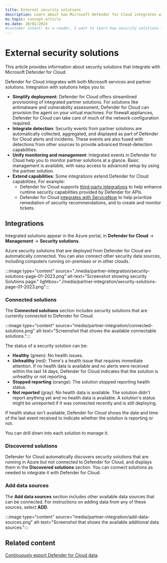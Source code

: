 ```yaml
---
title: External security solutions
description: Learn about how Microsoft Defender for Cloud integrates with partner solutions to enhance your security posture and protect your Azure resources.
ms.topic: concept-article
ms.date: 10/01/2024
#customer intent: As a reader, I want to learn how security solutions integrate into Defender for Cloud.
---
```


# External security solutions

This article provides information about security solutions that integrate with Microsoft Defender for Cloud.

Defender for Cloud integrates with both Microsoft services and partner solutions. Integration with solutions helps you to:

- **Simplify deployment**: Defender for Cloud offers streamlined provisioning of integrated partner solutions. For solutions like antimalware and vulnerability assessment, Defender for Cloud can provision the agent on your virtual machines. For firewall appliances, Defender for Cloud can take care of much of the network configuration required.
- **Integrate detection**: Security events from partner solutions are automatically collected, aggregated, and displayed as part of Defender for Cloud alerts and incidents. These events are also fused with detections from other sources to provide advanced threat-detection capabilities.
- **Unify monitoring and management**: Integrated events in Defender for Cloud help you to monitor partner solutions at a glance. Basic management is available, with easy access to advanced setup by using the partner solution.
- **Extend capabilities**: Some integrations extend Defender for Cloud capabilities. For example:
    - Defender for Cloud supports [third-party integrations](defender-partner-applications.md) to help enhance runtime security capabilities provided by Defender for APIs.
    - Defender for Cloud [integrates with ServiceNow](integration-servicenow.md) to help prioritize remediation of security recommendations, and to create and monitor tickets.


## Integrations

Integrated solutions appear in the Azure portal, in **Defender for Cloud** -> **Management** -> **Security solutions**.

Azure security solutions that are deployed from Defender for Cloud are automatically connected. You can also connect other security data sources, including computers running on-premises or in other clouds.

:::image type="content" source="./media/partner-integration/security-solutions-page-01-2023.png" alt-text="Screenshot showing security Solutions page." lightbox="./media/partner-integration/security-solutions-page-01-2023.png":::

### Connected solutions

The **Connected solutions** section includes security solutions that are currently connected to Defender for Cloud.

:::image type="content" source="media/partner-integration/connected-solutions.png" alt-text="Screenshot that shows the available connectable solutions.":::

The status of a security solution can be:

- **Healthy** (green): No health issues.
- **Unhealthy** (red): There's a health issue that requires immediate attention. If no health data is available and no alerts were received within the last 14 days, Defender for Cloud indicates that the solution is unhealthy or not reporting.
- **Stopped reporting** (orange): The solution stopped reporting health status.
- **Not reported** (gray): No health data is available. The solution didn't report anything yet and no health data is available. A solution's status might be unreported if it was connected recently and is still deploying.

If health status isn't available, Defender for Cloud shows the date and time of the last event received to indicate whether the solution is reporting or not.

You can drill down into each solution to manage it.

### Discovered solutions

Defender for Cloud automatically discovers security solutions that are running in Azure but not connected to Defender for Cloud, and displays them in the **Discovered solutions** section. You can connect solutions as needed to integrate it with Defender for Cloud.

### Add data sources

The **Add data sources** section includes other available data sources that can be connected. For instructions on adding data from any of these sources, select **ADD**.

:::image type="content" source="media/partner-integration/add-data-sources.png" alt-text="Screenshot that shows the available additional data sources.":::






## Related content

[Continuously export Defender for Cloud data](continuous-export.md).
